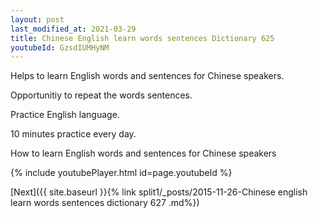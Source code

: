 ```yaml
---
layout: post
last_modified_at: 2021-03-29
title: Chinese English learn words sentences Dictionary 625 
youtubeId: GzsdIUMHyNM
---
```

 
 
Helps to learn English words and sentences for Chinese speakers.

Opportunitiy to repeat the words sentences. 

Practice English language. 
 
10 minutes practice every day. 
 
How to learn English words and sentences for Chinese speakers 
 
{% include youtubePlayer.html id=page.youtubeId %}
 
 
[Next]({{ site.baseurl }}{% link  split1/_posts/2015-11-26-Chinese english learn words sentences dictionary 627 .md%})
 
